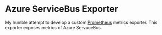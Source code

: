 # Azure ServiceBus Exporter

My humble attempt to develop a custom [Prometheus](https://prometheus.io/) metrics exporter. This exporter exposes metrics of Azure ServuceBus.
